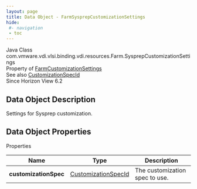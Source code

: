 ```yaml
---
layout: page
title: Data Object - FarmSysprepCustomizationSettings
hide:
 #- navigation
 - toc
---
```






Java Class
    com.vmware.vdi.vlsi.binding.vdi.resources.Farm.SysprepCustomizationSettings  
Property of
     [FarmCustomizationSettings](vdi.resources.Farm.CustomizationSettings.md#field_detail)  
See also
     [CustomizationSpecId](vdi.entity.CustomizationSpecId.md)  
Since 
    Horizon View 6.2

## Data Object Description 

Settings for Sysprep customization. 

## Data Object Properties

Properties

Name |  Type |  Description   
---|---|---  
**customizationSpec**| [CustomizationSpecId](vdi.entity.CustomizationSpecId.md)|  The customization spec to use.   
  
  
  
  
  
  

